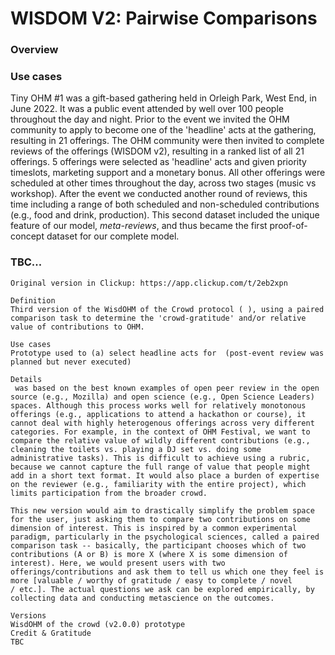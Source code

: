 # WISDOM V2: Pairwise Comparisons

### Overview


### Use cases
Tiny OHM #1 was a gift-based gathering held in Orleigh Park, West End, in June 2022. It was a public event attended by well over 100 people throughout the day and night. Prior to the event we invited the OHM community to apply to become one of the 'headline' acts at the gathering, resulting in 21 offerings. The OHM community were then invited to complete reviews of the offerings (WISDOM v2), resulting in a ranked list of all 21 offerings. 5 offerings were selected as 'headline' acts and given priority timeslots, marketing support and a monetary bonus. All other offerings were scheduled at other times throughout the day, across two stages (music vs workshop). After the event we conducted another round of reviews, this time including a range of both scheduled and non-scheduled contributions (e.g., food and drink, production). This second dataset included the unique feature of our model, _meta-reviews_, and thus became the first proof-of-concept dataset for our complete model.

### TBC...



~~~
Original version in Clickup: https://app.clickup.com/t/2eb2xpn

Definition
Third version of the WisdOHM of the Crowd protocol ( ), using a paired comparison task to determine the 'crowd-gratitude' and/or relative value of contributions to OHM.

Use cases
Prototype used to (a) select headline acts for  (post-event review was planned but never executed)

Details
 was based on the best known examples of open peer review in the open source (e.g., Mozilla) and open science (e.g., Open Science Leaders) spaces. Although this process works well for relatively monotonous offerings (e.g., applications to attend a hackathon or course), it cannot deal with highly heterogenous offerings across very different categories. For example, in the context of OHM Festival, we want to compare the relative value of wildly different contributions (e.g., cleaning the toilets vs. playing a DJ set vs. doing some administrative tasks). This is difficult to achieve using a rubric, because we cannot capture the full range of value that people might add in a short text format. It would also place a burden of expertise on the reviewer (e.g., familiarity with the entire project), which limits participation from the broader crowd. 

This new version would aim to drastically simplify the problem space for the user, just asking them to compare two contributions on some dimension of interest. This is inspired by a common experimental paradigm, particularly in the psychological sciences, called a paired comparison task -- basically, the participant chooses which of two contributions (A or B) is more X (where X is some dimension of interest). Here, we would present users with two offerings/contributions and ask them to tell us which one they feel is more [valuable / worthy of gratitude / easy to complete / novel / etc.]. The actual questions we ask can be explored empirically, by collecting data and conducting metascience on the outcomes.

Versions
WisdOHM of the crowd (v2.0.0) prototype
Credit & Gratitude
TBC
